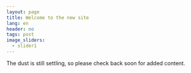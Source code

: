 ```yaml
---
layout: page
title: Welcome to the new site
lang: en
header: no
tags: post
image_sliders:
  - slider1
---
```


The dust is still settling, so please check back soon for added content. 

